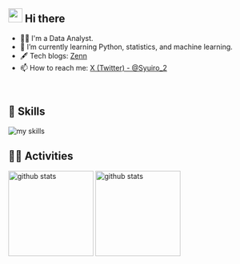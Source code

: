 <!--
**atsushi-green/atsushi-green** is a ✨ _special_ ✨ repository because its `README.md` (this file) appears on your GitHub profile.

Here are some ideas to get you started:

- 🔭 I’m currently working on ...
- 🌱 I’m currently learning ...
- 👯 I’m looking to collaborate on ...
- 🤔 I’m looking for help with ...
- 💬 Ask me about ...
- 📫 How to reach me: ...
- 😄 Pronouns: ...
- ⚡ Fun fact: ...
-->
<!--
<div align="right">
  <img src="https://komarev.com/ghpvc/?username=atsushi-green" />
</div>
-->

<!-- 2. プロフィールや連絡先を変更 -->
## <img src="https://media.giphy.com/media/hvRJCLFzcasrR4ia7z/giphy.gif" width="28"> Hi there

- 🧑‍💻 I'm a Data Analyst.
- 🌱 I’m currently learning Python, statistics, and machine learning.
- 🖋️ Tech blogs: [Zenn](https://zenn.dev/green_tea)
- 📫 How to reach me: [X (Twitter) - @Syuiro_2](https://twitter.com/Syuiro_2)
<br>


<!-- アイコンの選択肢一覧：https://arc.net/l/quote/zizyykfh -->
## 🌱 Skills
<img alt="my skills" src="https://skillicons.dev/icons?theme=dark&perline=7&i=git,python,pytorch,tensorflow,vscode,gcp" />
<br>


## 🏃‍♀️ Activities
<div align="left"> 
  <img alt="github stats" height="170px" src="https://github-readme-stats.vercel.app/api/top-langs/?username=atsushi-green&theme=vue-dark&layout=compact" />
  <img alt="github stats" height="170px" src="http://github-profile-summary-cards.vercel.app/api/cards/profile-details?username=atsushi-green&theme=codeSTACKr" />

</div>




